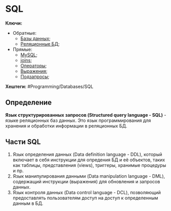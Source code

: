 
# SQL

**Ключи:**
- Обратные:
	- [Базы данных](databases);
	- [Реляционные БД](relative);
- Прямые:
	- [MySQL](MySQL);
	- [joins](joins);
	- [Операторы](sql-operators);
	- [Выражения](sql-clause);
	- [Подзапросы](sql-subquery);

**Хештеги:** #Programming/Databases/SQL

## Определение

**Язык структурированных запросов (Structured query language - SQL)** -  языке реляционных баз данных. Это язык программирования для хранения и обработки информации в реляционных БД.

## Части SQL

1) Язык определения данных (Data definition language - DDL), который включает в себя инструкции для опредения БД и её объектов, таких как таблицы, представления (views), триггеры, хранимые процедуры и пр.
2) Язык манипулирования данными (Data manipulation language - DML), содержащий инструкции (выражения) для обновления и запросов данных.
3) Язык контроля данных (Data control language - DCL), позволяющий предоставлять пользователям доступ на доступ к определенным данным в БД.